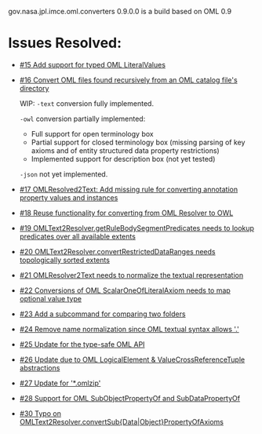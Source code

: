gov.nasa.jpl.imce.oml.converters 0.9.0.0 is a build based on OML 0.9

# Issues Resolved:

- [#15 Add support for typed OML LiteralValues](https://github.com/JPL-IMCE/gov.nasa.jpl.imce.oml.converters/issues/15)

- [#16 Convert OML files found recursively from an OML catalog file's directory](https://github.com/JPL-IMCE/gov.nasa.jpl.imce.oml.converters/issues/16)

  WIP:
  `-text` conversion fully implemented.
  
  `-owl` conversion partially implemented:
    - Full support for open terminology box
    - Partial support for closed terminology box (missing parsing of key axioms and of entity structured data property restrictions)
    - Implemented support for description box (not yet tested)
  
  `-json` not yet implemented.
    
- [#17 OMLResolved2Text: Add missing rule for converting annotation property values and instances](https://github.com/JPL-IMCE/gov.nasa.jpl.imce.oml.converters/issues/17)

- [#18 Reuse functionality for converting from OML Resolver to OWL](https://github.com/JPL-IMCE/gov.nasa.jpl.imce.oml.converters/issues/18)

- [#19 OMLText2Resolver.getRuleBodySegmentPredicates needs to lookup predicates over all available extents](https://github.com/JPL-IMCE/gov.nasa.jpl.imce.oml.converters/issues/19)

- [#20 OMLText2Resolver.convertRestrictedDataRanges needs topologically sorted extents](https://github.com/JPL-IMCE/gov.nasa.jpl.imce.oml.converters/issues/20)

- [#21 OMLResolver2Text needs to normalize the textual representation](https://github.com/JPL-IMCE/gov.nasa.jpl.imce.oml.converters/issues/21)

- [#22 Conversions of OML ScalarOneOfLiteralAxiom needs to map optional value type](https://github.com/JPL-IMCE/gov.nasa.jpl.imce.oml.converters/issues/22)

- [#23 Add a subcommand for comparing two folders](https://github.com/JPL-IMCE/gov.nasa.jpl.imce.oml.converters/issues/23)

- [#24 Remove name normalization since OML textual syntax allows '.'](https://github.com/JPL-IMCE/gov.nasa.jpl.imce.oml.converters/issues/24)

- [#25 Update for the type-safe OML API](https://github.com/JPL-IMCE/gov.nasa.jpl.imce.oml.converters/issues/25)

- [#26 Update due to OML LogicalElement & ValueCrossReferenceTuple abstractions](https://github.com/JPL-IMCE/gov.nasa.jpl.imce.oml.converters/issues/26)

- [#27 Update for '*.omlzip'](https://github.com/JPL-IMCE/gov.nasa.jpl.imce.oml.converters/issues/27)

- [#28 Support for OML SubObjectPropertyOf and SubDataPropertyOf](https://github.com/JPL-IMCE/gov.nasa.jpl.imce.oml.converters/issues/28)

- [#30 Typo on OMLText2Resolver.convertSub{Data|Object}PropertyOfAxioms](https://github.com/JPL-IMCE/gov.nasa.jpl.imce.oml.converters/issues/30)
